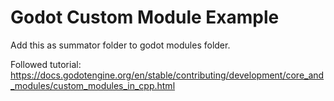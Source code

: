 # Godot Custom Module Example

Add this as summator folder to godot modules folder.

Followed tutorial: <https://docs.godotengine.org/en/stable/contributing/development/core_and_modules/custom_modules_in_cpp.html>
